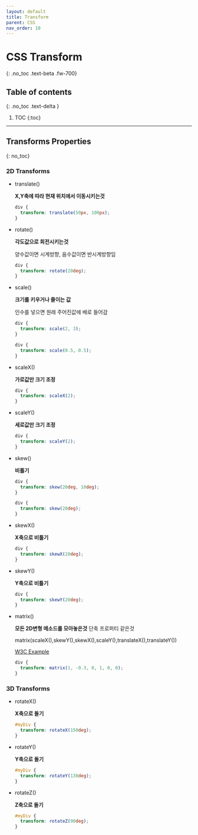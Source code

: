 ```yaml
---
layout: default
title: Transform
parent: CSS
nav_order: 10
---
```


# CSS Transform
{: .no_toc .text-beta .fw-700}

## Table of contents
{: .no_toc .text-delta }

1. TOC
{:toc}

---

## Transforms Properties
{: no_toc}

### 2D Transforms

* translate()

    **X,Y축에 따라 현재 위치에서 이동시키는것**

    ```css
    div {
      transform: translate(50px, 100px);
    }
    ```

* rotate()

    **각도값으로 회전시키는것**

    양수값이면 시계방향, 음수값이면 반시계방향임

    ```css
    div {
      transform: rotate(20deg);
    }
    ```

* scale()
    
    **크기를 키우거나 줄이는 값**
    
    인수를 넣으면 원래 주어진값에 배로 들어감

    ```css
    div {
      transform: scale(2, 3);
    }

    div {
      transform: scale(0.5, 0.5);
    }
    ```

* scaleX()

    **가로값만 크기 조정**
    
    ```css
    div {
      transform: scaleX(2);
    }
    ```

* scaleY()

    **세로값만 크기 조정**
    
    ```css
    div {
      transform: scaleY(2);
    }
    ```

* skew()

    **비틀기**
    
    ```css
    div {
      transform: skew(20deg, 10deg);
    }

    div {
      transform: skew(20deg);
    }
    ```

* skewX()

    **X축으로 비틀기**
    
    ```css
    div {
      transform: skewX(20deg);
    }
    ```

* skewY()

    **Y축으로 비틀기**
    
    ```css
    div {
      transform: skewY(20deg);
    }
    ```

* matrix()

    **모든 2D변형 메소드를 모아놓은것** 단축 프로퍼티 같은것
    
    matrix(scaleX(),skewY(),skewX(),scaleY(),translateX(),translateY())
    
    [W3C Example](https://www.w3schools.com/css/tryit.asp?filename=trycss3_transform_matrix1)
    
    ```css
    div {
      transform: matrix(1, -0.3, 0, 1, 0, 0);
    }
    ```
    
### 3D Transforms

* rotateX()

    **X축으로 돌기**
    
    ```css
    #myDiv {
      transform: rotateX(150deg);
    }
    ```

* rotateY()

    **Y축으로 돌기**
    
    ```css
    #myDiv {
      transform: rotateY(130deg);
    }
    ```
    
* rotateZ()

    **Z축으로 돌기**
    
    ```css
    #myDiv {
      transform: rotateZ(90deg);
    }
    ```
    